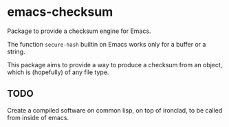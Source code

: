 # emacs-checksum

Package to provide a checksum engine for Emacs.

The function `secure-hash` builtin on Emacs works only for a buffer or a string.


This package aims to provide a way to produce a checksum from an object, which
is (hopefully) of any file type.

## TODO

Create a compiled software on common lisp, on top of ironclad, to be called
from inside of emacs.
